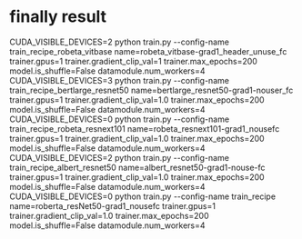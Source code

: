 # finally result
CUDA_VISIBLE_DEVICES=2    python train.py --config-name train_recipe_robeta_vitbase  name=robeta_vitbase-grad1_header_unuse_fc trainer.gpus=1 trainer.gradient_clip_val=1  trainer.max_epochs=200 model.is_shuffle=False datamodule.num_workers=4
CUDA_VISIBLE_DEVICES=3    python train.py --config-name train_recipe_bertlarge_resnet50  name=bertlarge_resnet50-grad1-nouser_fc trainer.gpus=1 trainer.gradient_clip_val=1.0  trainer.max_epochs=200 model.is_shuffle=False datamodule.num_workers=4
CUDA_VISIBLE_DEVICES=0  python train.py --config-name train_recipe_robeta_resnext101 name=robeta_resnext101-grad1_nousefc trainer.gpus=1 trainer.gradient_clip_val=1.0  trainer.max_epochs=200 model.is_shuffle=False datamodule.num_workers=4
CUDA_VISIBLE_DEVICES=2    python train.py --config-name train_recipe_albert_resnet50  name=albert_resnet50-grad1-nouse-fc trainer.gpus=1 trainer.gradient_clip_val=1.0  trainer.max_epochs=200 model.is_shuffle=False datamodule.num_workers=4
CUDA_VISIBLE_DEVICES=0  python train.py --config-name train_recipe name=roberta_resNet50-grad1_nousefc trainer.gpus=1 trainer.gradient_clip_val=1.0  trainer.max_epochs=200 model.is_shuffle=False datamodule.num_workers=4


